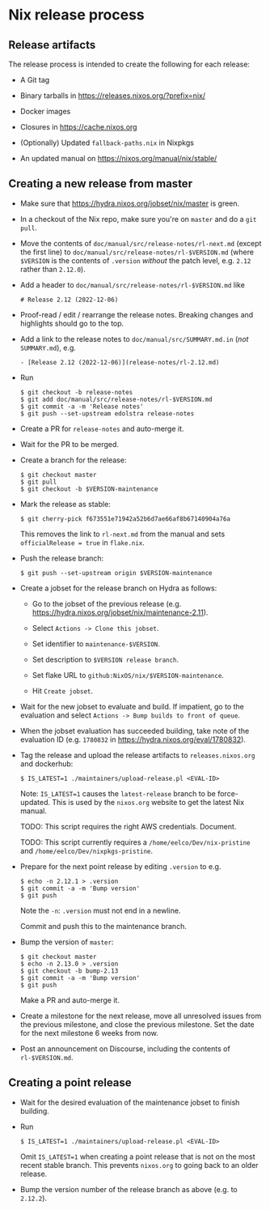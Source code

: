 # Nix release process

## Release artifacts

The release process is intended to create the following for each
release:

* A Git tag

* Binary tarballs in https://releases.nixos.org/?prefix=nix/

* Docker images

* Closures in https://cache.nixos.org

* (Optionally) Updated `fallback-paths.nix` in Nixpkgs

* An updated manual on https://nixos.org/manual/nix/stable/

## Creating a new release from master

* Make sure that https://hydra.nixos.org/jobset/nix/master is green.

* In a checkout of the Nix repo, make sure you're on `master` and do a
  `git pull`.

* Move the contents of `doc/manual/src/release-notes/rl-next.md`
  (except the first line) to
  `doc/manual/src/release-notes/rl-$VERSION.md` (where `$VERSION` is
  the contents of `.version` *without* the patch level, e.g. `2.12`
  rather than `2.12.0`).

* Add a header to `doc/manual/src/release-notes/rl-$VERSION.md` like

  ```
  # Release 2.12 (2022-12-06)
  ```

* Proof-read / edit / rearrange the release notes. Breaking changes
  and highlights should go to the top.

* Add a link to the release notes to `doc/manual/src/SUMMARY.md.in`
  (*not* `SUMMARY.md`), e.g.

  ```
  - [Release 2.12 (2022-12-06)](release-notes/rl-2.12.md)
  ```

* Run

  ```console
  $ git checkout -b release-notes
  $ git add doc/manual/src/release-notes/rl-$VERSION.md
  $ git commit -a -m 'Release notes'
  $ git push --set-upstream edolstra release-notes
  ```

* Create a PR for `release-notes` and auto-merge it.

* Wait for the PR to be merged.

* Create a branch for the release:

  ```console
  $ git checkout master
  $ git pull
  $ git checkout -b $VERSION-maintenance
  ```

* Mark the release as stable:

  ```console
  $ git cherry-pick f673551e71942a52b6d7ae66af8b67140904a76a
  ```

  This removes the link to `rl-next.md` from the manual and sets
  `officialRelease = true` in `flake.nix`.

* Push the release branch:

  ```console
  $ git push --set-upstream origin $VERSION-maintenance
  ```

* Create a jobset for the release branch on Hydra as follows:

  * Go to the jobset of the previous release
  (e.g. https://hydra.nixos.org/jobset/nix/maintenance-2.11).

  * Select `Actions -> Clone this jobset`.

  * Set identifier to `maintenance-$VERSION`.

  * Set description to `$VERSION release branch`.

  * Set flake URL to `github:NixOS/nix/$VERSION-maintenance`.

  * Hit `Create jobset`.

* Wait for the new jobset to evaluate and build. If impatient, go to
  the evaluation and select `Actions -> Bump builds to front of
  queue`.

* When the jobset evaluation has succeeded building, take note of the
  evaluation ID (e.g. `1780832` in
  https://hydra.nixos.org/eval/1780832).

* Tag the release and upload the release artifacts to
  `releases.nixos.org` and dockerhub:

  ```console
  $ IS_LATEST=1 ./maintainers/upload-release.pl <EVAL-ID>
  ```

  Note: `IS_LATEST=1` causes the `latest-release` branch to be
  force-updated. This is used by the `nixos.org` website to get the
  latest Nix manual.

  TODO: This script requires the right AWS credentials. Document.

  TODO: This script currently requires a
  `/home/eelco/Dev/nix-pristine` and
  `/home/eelco/Dev/nixpkgs-pristine`.

* Prepare for the next point release by editing `.version` to
  e.g.

  ```console
  $ echo -n 2.12.1 > .version
  $ git commit -a -m 'Bump version'
  $ git push
  ```

  Note the `-n`: `.version` must not end in a newline.

  Commit and push this to the maintenance branch.

* Bump the version of `master`:

  ```console
  $ git checkout master
  $ echo -n 2.13.0 > .version
  $ git checkout -b bump-2.13
  $ git commit -a -m 'Bump version'
  $ git push
  ```

  Make a PR and auto-merge it.

* Create a milestone for the next release, move all unresolved issues
  from the previous milestone, and close the previous milestone. Set
  the date for the next milestone 6 weeks from now.

* Post an announcement on Discourse, including the contents of
  `rl-$VERSION.md`.

## Creating a point release

* Wait for the desired evaluation of the maintenance jobset to finish
  building.

* Run

  ```console
  $ IS_LATEST=1 ./maintainers/upload-release.pl <EVAL-ID>
  ```

  Omit `IS_LATEST=1` when creating a point release that is not on the
  most recent stable branch. This prevents `nixos.org` to going back
  to an older release.

* Bump the version number of the release branch as above (e.g. to
  `2.12.2`).
